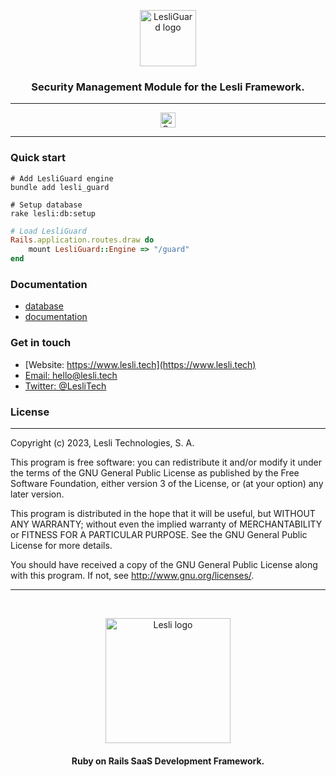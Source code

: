 <p align="center">
	<img width="90" alt="LesliGuard logo" src="./app/assets/images/lesli_guard/vault-logo.svg" />
    <h3 align="center">Security Management Module for the Lesli Framework.</h3>
</p>

<hr/>
    <p align="center">
        <a target="blank" href="https://rubygems.org/gems/lesli_guard">
            <img src="https://badge.fury.io/rb/lesli_guard.svg" alt="Gem Version" height="24">
        </a>
    </p>
<hr/>

### Quick start

```shell
# Add LesliGuard engine
bundle add lesli_guard
```

```shell
# Setup database
rake lesli:db:setup
```

```ruby
# Load LesliGuard
Rails.application.routes.draw do
    mount LesliGuard::Engine => "/guard"
end
```


### Documentation
* [database](./docs/database.md)
* [documentation](https://www.lesli.dev/documentation/)


### Get in touch

* [Website: https://www.lesli.tech](https://www.lesli.tech)
* [Email: hello@lesli.tech](hello@lesli.tech)
* [Twitter: @LesliTech](https://twitter.com/LesliTech)


### License
-------
Copyright (c) 2023, Lesli Technologies, S. A.

This program is free software: you can redistribute it and/or modify
it under the terms of the GNU General Public License as published by
the Free Software Foundation, either version 3 of the License, or
(at your option) any later version.

This program is distributed in the hope that it will be useful,
but WITHOUT ANY WARRANTY; without even the implied warranty of
MERCHANTABILITY or FITNESS FOR A PARTICULAR PURPOSE. See the
GNU General Public License for more details.

You should have received a copy of the GNU General Public License
along with this program. If not, see http://www.gnu.org/licenses/.

<hr />
<br />

<p align="center">
    <img width="200" alt="Lesli logo" src="https://cdn.lesli.tech/lesli/brand/app-logo.svg" />
    <h4 align="center">Ruby on Rails SaaS Development Framework.</h4>
</p>

